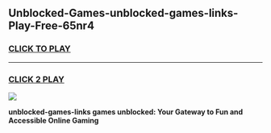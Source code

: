 
## Unblocked-Games-unblocked-games-links-Play-Free-65nr4
<h3>
<a href="https://premium76.site?title=unblocked-games-links&ref=17A">CLICK TO PLAY</a></h3>
<hr>

<h3>
<a href="https://premium76.site?title=unblocked-games-links&ref=17A">CLICK 2 PLAY</a>
  
</h3>

<a href="https://premium76.site?title=unblocked-games-links&ref=17A"><img src="https://clearcache.store/games.png"></a>


**unblocked-games-links games unblocked: Your Gateway to Fun and Accessible Online Gaming**
